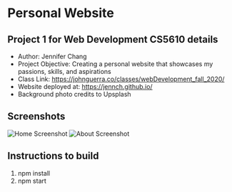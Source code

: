 # Personal Website
## Project 1 for Web Development CS5610 details
- Author: Jennifer Chang
- Project Objective: Creating a personal website that showcases my passions, skills, and aspirations
- Class Link: https://johnguerra.co/classes/webDevelopment_fall_2020/
- Website deployed at: https://jennch.github.io/
- Background photo credits to Upsplash
## Screenshots
![Home Screenshot](home.png)
![About Screenshot](about.png)
## Instructions to build
1. npm install
2. npm start
